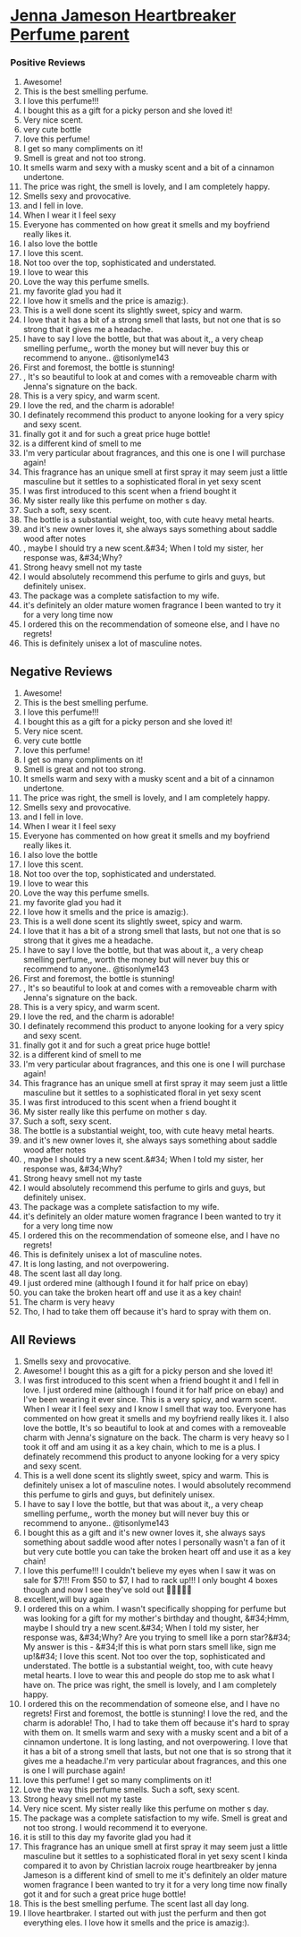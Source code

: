 # [Jenna Jameson Heartbreaker Perfume parent](https://products.checkmycream.com/products/jenna-jameson-heartbreaker-perfume-parent.html)

### Positive Reviews

<ol>
      <li>Awesome!</li>
      <li>This is the best smelling perfume.</li>
      <li>I love this perfume!!!</li>
      <li>I bought this as a gift for a picky person and she loved it!</li>
      <li>Very nice scent.</li>
      <li>very cute bottle</li>
      <li>love this perfume!  </li>
      <li>I get so many compliments on it!</li>
      <li>Smell is great and not too strong.</li>
      <li>It smells warm and sexy with a musky scent and a bit of a cinnamon undertone.  </li>
      <li>The price was right, the smell is lovely, and I am completely happy.</li>
      <li>Smells sexy and provocative.</li>
      <li>and I fell in love.  </li>
      <li>When I wear it I feel sexy</li>
      <li>Everyone has commented on how great it smells and my boyfriend really likes it.  </li>
      <li>I also love the bottle</li>
      <li>I love this scent.  </li>
      <li>Not too over the top, sophisticated and understated.  </li>
      <li>I love to wear this</li>
      <li>Love the way this perfume smells.  </li>
      <li>my favorite glad you had it</li>
      <li>I love how it smells and the price is amazig:).</li>
      <li>This is a well done scent its slightly sweet, spicy and warm.</li>
      <li>I love that it has a bit of a strong smell that lasts, but not one that is so strong that it gives me a headache.</li>
      <li>I have to say I love the bottle, but that was about it,, a very cheap smelling perfume,, worth the money but will never buy this or recommend to anyone.. @tisonlyme143</li>
      <li>First and foremost, the bottle is stunning!</li>
      <li>, It&#x27;s so beautiful to look at and comes with a removeable charm with Jenna&#x27;s signature on the back.  </li>
      <li>This is a very spicy, and warm scent.  </li>
      <li>I love the red, and the charm is adorable!</li>
      <li>I definately recommend this product to anyone looking for a very spicy and sexy scent.</li>
      <li>finally got it and for such a great price huge bottle!</li>
      <li>is a different kind of smell to me</li>
      <li>I&#x27;m very particular about fragrances, and this one is one I will purchase again!</li>
      <li>This fragrance has an unique smell at first  spray it may seem just a little masculine but it settles to a  sophisticated floral in  yet sexy scent</li>
      <li>I was first introduced to this scent when a friend bought it</li>
      <li>My sister really like this perfume on mother s day.</li>
      <li>Such a soft, sexy scent.</li>
      <li>The bottle is a substantial weight, too, with cute heavy metal hearts.  </li>
      <li>and it&#x27;s new owner loves it, she always says something about saddle wood after notes</li>
      <li>, maybe I should try a new scent.&amp;#34;  When I told my sister, her response was, &amp;#34;Why?  </li>
      <li>Strong heavy smell not my taste</li>
      <li>I would absolutely recommend this perfume to girls and guys, but definitely unisex.</li>
      <li>The package was a complete satisfaction to my wife.</li>
      <li>it&#x27;s definitely an  older mature women fragrance I been wanted to try it for a very long time now</li>
      <li>I ordered this on the recommendation of someone else, and I have no regrets!</li>
      <li>This is definitely unisex a lot of masculine notes.</li>
</ol>


<h2>Negative Reviews</h2>
<ol>
<li> Awesome!</li>
<li> This is the best smelling perfume.</li>
<li> I love this perfume!!!</li>
<li> I bought this as a gift for a picky person and she loved it!</li>
<li> Very nice scent.</li>
<li> very cute bottle</li>
<li> love this perfume!  </li>
<li> I get so many compliments on it!</li>
<li> Smell is great and not too strong.</li>
<li> It smells warm and sexy with a musky scent and a bit of a cinnamon undertone.  </li>
<li> The price was right, the smell is lovely, and I am completely happy.</li>
<li> Smells sexy and provocative.</li>
<li> and I fell in love.  </li>
<li> When I wear it I feel sexy</li>
<li> Everyone has commented on how great it smells and my boyfriend really likes it.  </li>
<li> I also love the bottle</li>
<li> I love this scent.  </li>
<li> Not too over the top, sophisticated and understated.  </li>
<li> I love to wear this</li>
<li> Love the way this perfume smells.  </li>
<li> my favorite glad you had it</li>
<li> I love how it smells and the price is amazig:).</li>
<li> This is a well done scent its slightly sweet, spicy and warm.</li>
<li> I love that it has a bit of a strong smell that lasts, but not one that is so strong that it gives me a headache.</li>
<li> I have to say I love the bottle, but that was about it,, a very cheap smelling perfume,, worth the money but will never buy this or recommend to anyone.. @tisonlyme143</li>
<li> First and foremost, the bottle is stunning!</li>
<li> , It&#x27;s so beautiful to look at and comes with a removeable charm with Jenna&#x27;s signature on the back.  </li>
<li> This is a very spicy, and warm scent.  </li>
<li> I love the red, and the charm is adorable!</li>
<li> I definately recommend this product to anyone looking for a very spicy and sexy scent.</li>
<li> finally got it and for such a great price huge bottle!</li>
<li> is a different kind of smell to me</li>
<li> I&#x27;m very particular about fragrances, and this one is one I will purchase again!</li>
<li> This fragrance has an unique smell at first  spray it may seem just a little masculine but it settles to a  sophisticated floral in  yet sexy scent</li>
<li> I was first introduced to this scent when a friend bought it</li>
<li> My sister really like this perfume on mother s day.</li>
<li> Such a soft, sexy scent.</li>
<li> The bottle is a substantial weight, too, with cute heavy metal hearts.  </li>
<li> and it&#x27;s new owner loves it, she always says something about saddle wood after notes</li>
<li> , maybe I should try a new scent.&amp;#34;  When I told my sister, her response was, &amp;#34;Why?  </li>
<li> Strong heavy smell not my taste</li>
<li> I would absolutely recommend this perfume to girls and guys, but definitely unisex.</li>
<li> The package was a complete satisfaction to my wife.</li>
<li> it&#x27;s definitely an  older mature women fragrance I been wanted to try it for a very long time now</li>
<li> I ordered this on the recommendation of someone else, and I have no regrets!</li>
<li> This is definitely unisex a lot of masculine notes.</li>
<li> It is long lasting, and not overpowering.</li>
<li> The scent last all day long.</li>
<li> I just ordered mine (although I found it for half price on ebay)</li>
<li> you can take the broken heart off and use it as a key chain!</li>
<li> The charm is very heavy</li>
<li> Tho, I had to take them off because it&#x27;s hard to spray with them on.</li>
</ol>

<h2>All Reviews</h2>

<ol>
    <li> Smells sexy and provocative.</li>
    <li> Awesome! I bought this as a gift for a picky person and she loved it!</li>
    <li> I was first introduced to this scent when a friend bought it and I fell in love.  I just ordered mine (although I found it for half price on ebay) and I&#x27;ve been wearing it ever since.  This is a very spicy, and warm scent.  When I wear it I feel sexy and I know I smell that way too. Everyone has commented on how great it smells and my boyfriend really likes it.  I also love the bottle, It&#x27;s so beautiful to look at and comes with a removeable charm with Jenna&#x27;s signature on the back.  The charm is very heavy so I took it off and am using it as a key chain, which to me is a plus.  I definately recommend this product to anyone looking for a very spicy and sexy scent.</li>
    <li> This is a well done scent its slightly sweet, spicy and warm. This is definitely unisex a lot of masculine notes. I would absolutely recommend this perfume to girls and guys, but definitely unisex.</li>
    <li> I have to say I love the bottle, but that was about it,, a very cheap smelling perfume,, worth the money but will never buy this or recommend to anyone.. @tisonlyme143</li>
    <li> I bought this as a gift and it&#x27;s new owner loves it, she always says something about saddle wood after notes I personally wasn&#x27;t a fan of it but very cute bottle you can take the broken heart off and use it as a key chain!</li>
    <li> I love this perfume!!! I couldn&#x27;t believe my eyes when I saw it was on sale for $7!!! From $50 to $7, I had to rack up!!! I only bought 4 boxes though and now I see they&#x27;ve sold out </li>
    <li> excellent,will buy again</li>
    <li> I ordered this on a whim.  I wasn&#x27;t specifically shopping for perfume but was looking for a gift for my mother&#x27;s birthday and thought, &amp;#34;Hmm, maybe I should try a new scent.&amp;#34;  When I told my sister, her response was, &amp;#34;Why?  Are you trying to smell like a porn star?&amp;#34;  My answer is this - &amp;#34;If this is what porn stars smell like, sign me up!&amp;#34;  I love this scent.  Not too over the top, sophisticated and understated.  The bottle is a substantial weight, too, with cute heavy metal hearts.  I love to wear this and people do stop me to ask what I have on.  The price was right, the smell is lovely, and I am completely happy.</li>
    <li> I ordered this on the recommendation of someone else, and I have no regrets! First and foremost, the bottle is stunning! I love the red, and the charm is adorable! Tho, I had to take them off because it&#x27;s hard to spray with them on. It smells warm and sexy with a musky scent and a bit of a cinnamon undertone.  It is long lasting, and not overpowering. I love that it has a bit of a strong smell that lasts, but not one that is so strong that it gives me a headache.I&#x27;m very particular about fragrances, and this one is one I will purchase again!</li>
    <li> love this perfume!  I get so many compliments on it!</li>
    <li> Love the way this perfume smells.  Such a soft, sexy scent.</li>
    <li> Strong heavy smell not my taste</li>
    <li> Very nice scent. My sister really like this perfume on mother s day.</li>
    <li> The package was a complete satisfaction to my wife. Smell is great and not too strong. I would recommend it to everyone.</li>
    <li> it is still to this day my favorite glad you had it</li>
    <li> This fragrance has an unique smell at first  spray it may seem just a little masculine but it settles to a  sophisticated floral in  yet sexy scent I  kinda compared it  to avon by Christian lacroix rouge heartbreaker by jenna Jameson is a different kind of smell to me it&#x27;s definitely an  older mature women fragrance I been wanted to try it for a very long time now finally got it and for such a great price huge bottle!</li>
    <li> This is the best smelling perfume. The scent last all day long.</li>
    <li> I llove heartbraker. I started out with just the perfurm and then got everything eles. I love how it smells and the price is amazig:).</li>
</ol>




